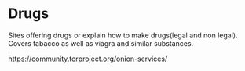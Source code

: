 # Drugs

Sites offering drugs or explain how to make drugs(legal and non legal).
Covers tabacco as well as viagra and similar substances.

https://community.torproject.org/onion-services/
